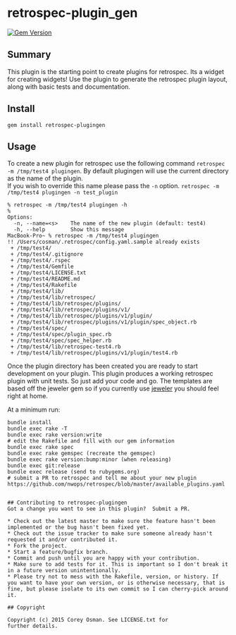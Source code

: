 # retrospec-plugin_gen
[![Gem Version](https://badge.fury.io/rb/retrospec-plugingen.svg)](http://badge.fury.io/rb/retrospec-plugingen)

## Summary
This plugin is the starting point to create plugins for retrospec.  Its a widget for creating widgets!
Use the plugin to generate the retrospec plugin layout, along with basic tests and documentation.

## Install
`gem install retrospec-plugingen`

## Usage

To create a new plugin for retrospec use the following command `retrospec -m /tmp/test4 plugingen`.
By default plugingen will use the current directory as the name of the plugin.  
If you wish to override this name please pass the `-n` option. `retrospec -m /tmp/test4 plugingen -n test_plugin`

```shell
% retrospec -m /tmp/test4 plugingen -h
% 
Options:
  -n, --name=<s>    The name of the new plugin (default: test4)
  -h, --help        Show this message
MacBook-Pro~ % retrospec -m /tmp/test4 plugingen   
!! /Users/cosman/.retrospec/config.yaml.sample already exists
 + /tmp/test4/
 + /tmp/test4/.gitignore
 + /tmp/test4/.rspec
 + /tmp/test4/Gemfile
 + /tmp/test4/LICENSE.txt
 + /tmp/test4/README.md
 + /tmp/test4/Rakefile
 + /tmp/test4/lib/
 + /tmp/test4/lib/retrospec/
 + /tmp/test4/lib/retrospec/plugins/
 + /tmp/test4/lib/retrospec/plugins/v1/
 + /tmp/test4/lib/retrospec/plugins/v1/plugin/
 + /tmp/test4/lib/retrospec/plugins/v1/plugin/spec_object.rb
 + /tmp/test4/spec/
 + /tmp/test4/spec/plugin_spec.rb
 + /tmp/test4/spec/spec_helper.rb
 + /tmp/test4/lib/retrospec-test4.rb
 + /tmp/test4/lib/retrospec/plugins/v1/plugin/test4.rb
```

Once the plugin directory has been created you are ready to start development on your plugin.  This plugin
produces a working retrospec plugin with unit tests.  So just add your code and go.  The templates are based off the jeweler gem
so if you currently use [jeweler](https://github.com/technicalpickles/jeweler) you should feel right at home.  

At a minimum run:

```
bundle install
bundle exec rake -T
bundle exec rake version:write
# edit the Rakefile and fill with our gem information
bundle exec rake spec
bundle exec rake gemspec (recreate the gemspec)
bundle exec rake version:bump:minor (when releasing)
bundle exec git:release 
bundle exec release (send to rubygems.org)
# submit a PR to retrospec and tell me about your new plugin
https://github.com/nwops/retrospec/blob/master/available_plugins.yaml


## Contributing to retrospec-plugingen
Got a change you want to see in this plugin?  Submit a PR.

* Check out the latest master to make sure the feature hasn't been implemented or the bug hasn't been fixed yet.
* Check out the issue tracker to make sure someone already hasn't requested it and/or contributed it.
* Fork the project.
* Start a feature/bugfix branch.
* Commit and push until you are happy with your contribution.
* Make sure to add tests for it. This is important so I don't break it in a future version unintentionally.
* Please try not to mess with the Rakefile, version, or history. If you want to have your own version, or is otherwise necessary, that is fine, but please isolate to its own commit so I can cherry-pick around it.

## Copyright

Copyright (c) 2015 Corey Osman. See LICENSE.txt for
further details.

